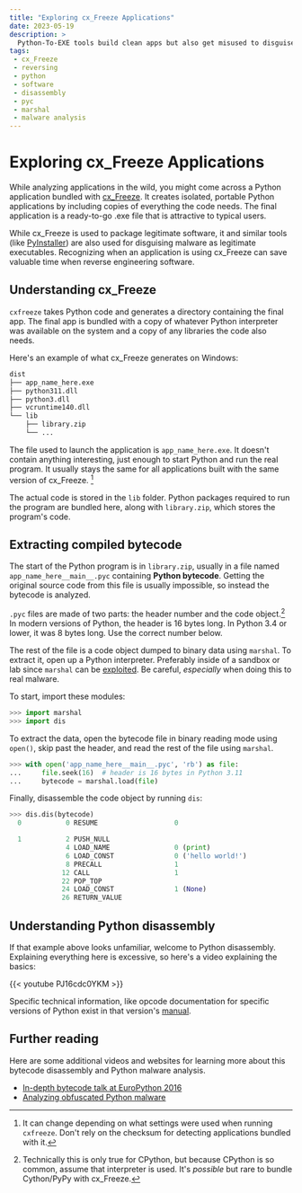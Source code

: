 ```yaml
---
title: "Exploring cx_Freeze Applications"
date: 2023-05-19
description: >
  Python-To-EXE tools build clean apps but also get misused to disguise malware and hide from anti-viruses. Learn how to break apart cx_Freeze applications and jump straight into analyzing them.
tags:
 - cx_Freeze
 - reversing
 - python
 - software
 - disassembly
 - pyc
 - marshal
 - malware analysis
---
```


# Exploring cx_Freeze Applications

While analyzing applications in the wild, you might come across a Python application bundled with [cx_Freeze]. It creates isolated, portable Python applications by including copies of everything the code needs. The final application is a ready-to-go .exe file that is attractive to typical users.

While cx_Freeze is used to package legitimate software, it and similar tools (like [PyInstaller]) are also used for disguising malware as legitimate executables. Recognizing when an application is using cx_Freeze can save valuable time when reverse engineering software.

[cx_Freeze]: https://cx-freeze.readthedocs.io/en/latest/
[PyInstaller]: https://pyinstaller.org/en/stable/

## Understanding cx_Freeze

`cxfreeze` takes Python code and generates a directory containing the final app. The final app is bundled with a copy of whatever Python interpreter was available on the system and a copy of any libraries the code also needs.

Here's an example of what cx_Freeze generates on Windows:
```txt
dist
├── app_name_here.exe
├── python311.dll
├── python3.dll
├── vcruntime140.dll
└── lib
    ├── library.zip
    └── ...
```

The file used to launch the application is `app_name_here.exe`. It doesn't contain anything interesting, just enough to start Python and run the real program. It usually stays the same for all applications built with the same version of cx_Freeze. [^1]

[^1]: It can change depending on what settings were used when running `cxfreeze`. Don't rely on the checksum for detecting applications bundled with it.

The actual code is stored in the `lib` folder. Python packages required to run the program are bundled here, along with `library.zip`, which stores the program's code.

## Extracting compiled bytecode

The start of the Python program is in `library.zip`, usually in a file named `app_name_here__main__.pyc` containing **Python bytecode**. Getting the original source code from this file is usually impossible, so instead the bytecode is analyzed.

`.pyc` files are made of two parts: the header number and the code object.[^2] In modern versions of Python, the header is 16 bytes long. In Python 3.4 or lower, it was 8 bytes long. Use the correct number below.

[^2]: Technically this is only true for CPython, but because CPython is so common, assume that interpreter is used. It's *possible* but rare to bundle Cython/PyPy with cx_Freeze.

The rest of the file is a code object dumped to binary data using `marshal`. To extract it, open up a Python interpreter. Preferably inside of a sandbox or lab since `marshal` can be [exploited](https://github.com/python/cpython/issues/85380). Be careful, *especially* when doing this to real malware.

To start, import these modules:

```python
>>> import marshal
>>> import dis
```

To extract the data, open the bytecode file in binary reading mode using `open()`, skip past the header, and read the rest of the file using `marshal`.

```python
>>> with open('app_name_here__main__.pyc', 'rb') as file:
...     file.seek(16)  # header is 16 bytes in Python 3.11
...     bytecode = marshal.load(file) 
```

Finally, disassemble the code object by running `dis`:

```python
>>> dis.dis(bytecode)
  0           0 RESUME                   0

  1           2 PUSH_NULL
              4 LOAD_NAME                0 (print)
              6 LOAD_CONST               0 ('hello world!')
              8 PRECALL                  1
             12 CALL                     1
             22 POP_TOP
             24 LOAD_CONST               1 (None)
             26 RETURN_VALUE
```

## Understanding Python disassembly

If that example above looks unfamiliar, welcome to Python disassembly. Explaining everything here is excessive, so here's a video explaining the basics:

{{< youtube PJ16cdc0YKM >}}

Specific technical information, like opcode documentation for specific versions of Python exist in that version's [manual][PyManual].

[PyManual]: https://docs.python.org/3/library/dis.html#python-bytecode-instructions

## Further reading

Here are some additional videos and websites for learning more about this bytecode disassembly and Python malware analysis.

- [In-depth bytecode talk at EuroPython 2016](https://www.youtube.com/watch?v=GNPKBICTF2w)
- [Analyzing obfuscated Python malware](https://www.youtube.com/watch?v=XZj87tKIlik)
